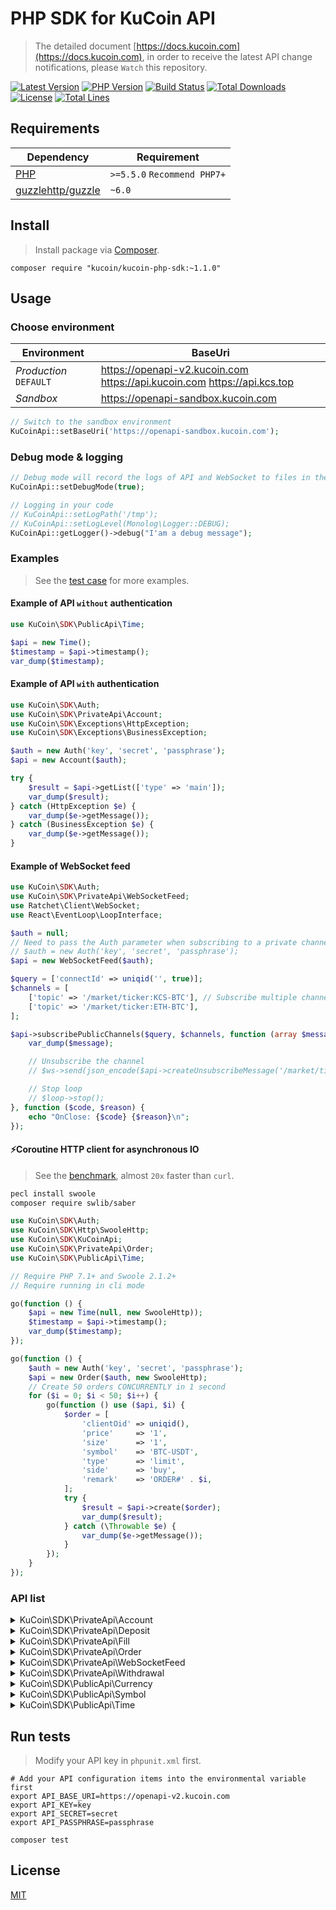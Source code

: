 
# PHP SDK for KuCoin API
> The detailed document [https://docs.kucoin.com](https://docs.kucoin.com), in order to receive the latest API change notifications, please `Watch` this repository.

[![Latest Version](https://img.shields.io/github/release/Kucoin/kucoin-php-sdk.svg)](https://github.com/Kucoin/kucoin-php-sdk/releases)
[![PHP Version](https://img.shields.io/packagist/php-v/kucoin/kucoin-php-sdk.svg?color=green)](https://secure.php.net)
[![Build Status](https://travis-ci.org/Kucoin/kucoin-php-sdk.svg?branch=master)](https://travis-ci.org/Kucoin/kucoin-php-sdk)
[![Total Downloads](https://poser.pugx.org/kucoin/kucoin-php-sdk/downloads)](https://packagist.org/packages/kucoin/kucoin-php-sdk)
[![License](https://poser.pugx.org/kucoin/kucoin-php-sdk/license)](LICENSE)
[![Total Lines](https://tokei.rs/b1/github/Kucoin/kucoin-php-sdk)](https://github.com/Kucoin/kucoin-php-sdk)
<!-- [![Packagist](https://img.shields.io/packagist/dt/Kucoin/kucoin-php-sdk.svg)](https://packagist.org/packages/kucoin/kucoin-php-sdk) -->
<!-- [![License](https://img.shields.io/packagist/l/kucoin/kucoin-php-sdk.svg)](LICENSE) -->

## Requirements

| Dependency | Requirement |
| -------- | -------- |
| [PHP](https://secure.php.net/manual/en/install.php) | `>=5.5.0` `Recommend PHP7+` |
| [guzzlehttp/guzzle](https://github.com/guzzle/guzzle) | `~6.0` |

## Install
> Install package via [Composer](https://getcomposer.org/).

```shell
composer require "kucoin/kucoin-php-sdk:~1.1.0"
```

## Usage

### Choose environment

| Environment | BaseUri |
| -------- | -------- |
| *Production* `DEFAULT` | https://openapi-v2.kucoin.com https://api.kucoin.com https://api.kcs.top |
| *Sandbox* | https://openapi-sandbox.kucoin.com |

```php
// Switch to the sandbox environment
KuCoinApi::setBaseUri('https://openapi-sandbox.kucoin.com');
```

### Debug mode & logging

```php
// Debug mode will record the logs of API and WebSocket to files in the directory "KuCoinApi::getLogPath()" according to the minimum log level "KuCoinApi::getLogLevel()".
KuCoinApi::setDebugMode(true);

// Logging in your code
// KuCoinApi::setLogPath('/tmp');
// KuCoinApi::setLogLevel(Monolog\Logger::DEBUG);
KuCoinApi::getLogger()->debug("I'am a debug message");
```

### Examples
> See the [test case](tests) for more examples.

#### Example of API `without` authentication

```php
use KuCoin\SDK\PublicApi\Time;

$api = new Time();
$timestamp = $api->timestamp();
var_dump($timestamp);
```

#### Example of API `with` authentication

```php
use KuCoin\SDK\Auth;
use KuCoin\SDK\PrivateApi\Account;
use KuCoin\SDK\Exceptions\HttpException;
use KuCoin\SDK\Exceptions\BusinessException;

$auth = new Auth('key', 'secret', 'passphrase');
$api = new Account($auth);

try {
    $result = $api->getList(['type' => 'main']);
    var_dump($result);
} catch (HttpException $e) {
    var_dump($e->getMessage());
} catch (BusinessException $e) {
    var_dump($e->getMessage());
}
```

#### Example of WebSocket feed

```php
use KuCoin\SDK\Auth;
use KuCoin\SDK\PrivateApi\WebSocketFeed;
use Ratchet\Client\WebSocket;
use React\EventLoop\LoopInterface;

$auth = null;
// Need to pass the Auth parameter when subscribing to a private channel($api->subscribePrivateChannel()).
// $auth = new Auth('key', 'secret', 'passphrase');
$api = new WebSocketFeed($auth);

$query = ['connectId' => uniqid('', true)];
$channels = [
    ['topic' => '/market/ticker:KCS-BTC'], // Subscribe multiple channels
    ['topic' => '/market/ticker:ETH-BTC'],
];

$api->subscribePublicChannels($query, $channels, function (array $message, WebSocket $ws, LoopInterface $loop) use ($api) {
    var_dump($message);

    // Unsubscribe the channel
    // $ws->send(json_encode($api->createUnsubscribeMessage('/market/ticker:ETH-BTC')));

    // Stop loop
    // $loop->stop();
}, function ($code, $reason) {
    echo "OnClose: {$code} {$reason}\n";
});
```

#### ⚡️Coroutine HTTP client for asynchronous IO
> See the [benchmark](examples/BenchmarkCoroutine.php), almost `20x` faster than `curl`.

```bash
pecl install swoole
composer require swlib/saber
```

```php
use KuCoin\SDK\Auth;
use KuCoin\SDK\Http\SwooleHttp;
use KuCoin\SDK\KuCoinApi;
use KuCoin\SDK\PrivateApi\Order;
use KuCoin\SDK\PublicApi\Time;

// Require PHP 7.1+ and Swoole 2.1.2+
// Require running in cli mode

go(function () {
    $api = new Time(null, new SwooleHttp));
    $timestamp = $api->timestamp();
    var_dump($timestamp);
});

go(function () {
    $auth = new Auth('key', 'secret', 'passphrase');
    $api = new Order($auth, new SwooleHttp);
    // Create 50 orders CONCURRENTLY in 1 second
    for ($i = 0; $i < 50; $i++) {
        go(function () use ($api, $i) {
            $order = [
                'clientOid' => uniqid(),
                'price'     => '1',
                'size'      => '1',
                'symbol'    => 'BTC-USDT',
                'type'      => 'limit',
                'side'      => 'buy',
                'remark'    => 'ORDER#' . $i,
            ];
            try {
                $result = $api->create($order);
                var_dump($result);
            } catch (\Throwable $e) {
                var_dump($e->getMessage());
            }
        });
    }
});
```

### API list

<details>
<summary>KuCoin\SDK\PrivateApi\Account</summary>

| API | Authentication | Description |
| -------- | -------- | -------- |
| KuCoin\SDK\PrivateApi\Account::create() | YES | https://docs.kucoin.com/#create-an-account |
| KuCoin\SDK\PrivateApi\Account::getList() | YES | https://docs.kucoin.com/#list-accounts |
| KuCoin\SDK\PrivateApi\Account::getDetail() | YES | https://docs.kucoin.com/#get-an-account |
| KuCoin\SDK\PrivateApi\Account::getLedgers() | YES | https://docs.kucoin.com/#get-account-ledgers |
| KuCoin\SDK\PrivateApi\Account::getHolds() | YES | https://docs.kucoin.com/#get-holds |
| KuCoin\SDK\PrivateApi\Account::innerTransfer() | YES | https://docs.kucoin.com/#inner-transfer |
| KuCoin\SDK\PrivateApi\Account::getSubAccountUsers() | YES | https://docs.kucoin.com/#get-user-info-of-all-sub-accounts |
| KuCoin\SDK\PrivateApi\Account::getSubAccountDetail() | YES | https://docs.kucoin.com/#get-account-balance-of-a-sub-account |
| KuCoin\SDK\PrivateApi\Account::getSubAccountList() | YES | https://docs.kucoin.com/#get-the-aggregated-balance-of-all-sub-accounts-of-the-current-user |
| KuCoin\SDK\PrivateApi\Account::subTransfer() | YES | https://docs.kucoin.com/#transfer-between-master-account-and-sub-account |

</details>

<details>
<summary>KuCoin\SDK\PrivateApi\Deposit</summary>

| API | Authentication | Description |
| -------- | -------- | -------- |
| KuCoin\SDK\PrivateApi\Deposit::createAddress() | YES | https://docs.kucoin.com/#create-deposit-address |
| KuCoin\SDK\PrivateApi\Deposit::getAddress() | YES | https://docs.kucoin.com/#get-deposit-address |
| KuCoin\SDK\PrivateApi\Deposit::getDeposits() | YES | https://docs.kucoin.com/#get-deposit-list |
| KuCoin\SDK\PrivateApi\Deposit::getV1Deposits() | YES | https://docs.kucoin.com/#get-v1-historical-deposits-list |

</details>

<details>
<summary>KuCoin\SDK\PrivateApi\Fill</summary>

| API | Authentication | Description |
| -------- | -------- | -------- |
| KuCoin\SDK\PrivateApi\Fill::getList() | YES | https://docs.kucoin.com/#list-fills |
| KuCoin\SDK\PrivateApi\Fill::getRecentList() | YES | https://docs.kucoin.com/#recent-fills |

</details>

<details>
<summary>KuCoin\SDK\PrivateApi\Order</summary>

| API | Authentication | Description |
| -------- | -------- | -------- |
| KuCoin\SDK\PrivateApi\Order::create() | YES | https://docs.kucoin.com/#place-a-new-order |
| KuCoin\SDK\PrivateApi\Order::cancel() | YES | https://docs.kucoin.com/#cancel-an-order |
| KuCoin\SDK\PrivateApi\Order::cancelAll() | YES | https://docs.kucoin.com/#cancel-all-orders |
| KuCoin\SDK\PrivateApi\Order::getList() | YES | https://docs.kucoin.com/#list-orders |
| KuCoin\SDK\PrivateApi\Order::getV1List() | YES | https://docs.kucoin.com/#get-v1-historical-orders-list |
| KuCoin\SDK\PrivateApi\Order::getDetail() | YES | https://docs.kucoin.com/#get-an-order |
| KuCoin\SDK\PrivateApi\Order::getRecentList() | YES | https://docs.kucoin.com/#recent-orders |

</details>

<details>
<summary>KuCoin\SDK\PrivateApi\WebSocketFeed</summary>

| API | Authentication | Description |
| -------- | -------- | -------- |
| KuCoin\SDK\PrivateApi\WebSocketFeed::getPublicServer() | NO | https://docs.kucoin.com/#apply-connect-token |
| KuCoin\SDK\PrivateApi\WebSocketFeed::getPrivateServer() | YES | https://docs.kucoin.com/#apply-connect-token |
| KuCoin\SDK\PrivateApi\WebSocketFeed::subscribePublicChannel() | NO | https://docs.kucoin.com/#public-channels |
| KuCoin\SDK\PrivateApi\WebSocketFeed::subscribePublicChannels() | NO | https://docs.kucoin.com/#public-channels |
| KuCoin\SDK\PrivateApi\WebSocketFeed::subscribePrivateChannel() | YES | https://docs.kucoin.com/#private-channels |
| KuCoin\SDK\PrivateApi\WebSocketFeed::subscribePrivateChannels() | YES | https://docs.kucoin.com/#private-channels |

</details>

<details>
<summary>KuCoin\SDK\PrivateApi\Withdrawal</summary>

| API | Authentication | Description |
| -------- | -------- | -------- |
| KuCoin\SDK\PrivateApi\Withdrawal::getQuotas() | YES | https://docs.kucoin.com/#get-withdrawal-quotas |
| KuCoin\SDK\PrivateApi\Withdrawal::getList() | YES | https://docs.kucoin.com/#get-withdrawals-list |
| KuCoin\SDK\PrivateApi\Withdrawal::getV1List() | YES | https://docs.kucoin.com/#get-v1-historical-withdrawals-list |
| KuCoin\SDK\PrivateApi\Withdrawal::apply() | YES | https://docs.kucoin.com/#apply-withdraw |
| KuCoin\SDK\PrivateApi\Withdrawal::cancel() | YES | https://docs.kucoin.com/#cancel-withdrawal |

</details>

<details>
<summary>KuCoin\SDK\PublicApi\Currency</summary>

| API | Authentication | Description |
| -------- | -------- | -------- |
| KuCoin\SDK\PublicApi\Currency::getList() | NO | https://docs.kucoin.com/#get-currencies |
| KuCoin\SDK\PublicApi\Currency::getDetail() | NO | https://docs.kucoin.com/#get-currency-detail |
| KuCoin\SDK\PublicApi\Currency::getPrices() | NO | https://docs.kucoin.com/#get-fiat-price |

</details>

<details>
<summary>KuCoin\SDK\PublicApi\Symbol</summary>

| API | Authentication | Description |
| -------- | -------- | -------- |
| KuCoin\SDK\PublicApi\Symbol::getList() | NO | https://docs.kucoin.com/#get-symbols-list |
| KuCoin\SDK\PublicApi\Symbol::getTicker() | NO | https://docs.kucoin.com/#get-ticker |
| KuCoin\SDK\PublicApi\Symbol::getAllTickers() | NO | https://docs.kucoin.com/#get-all-tickers |
| KuCoin\SDK\PublicApi\Symbol::getAggregatedPartOrderBook() | NO | https://docs.kucoin.com/#get-part-order-book-aggregated |
| KuCoin\SDK\PublicApi\Symbol::getAggregatedFullOrderBook() | NO | https://docs.kucoin.com/#get-full-order-book-aggregated |
| KuCoin\SDK\PublicApi\Symbol::getAtomicFullOrderBook() | NO | https://docs.kucoin.com/#get-full-order-book-atomic |
| KuCoin\SDK\PublicApi\Symbol::getTradeHistories() | NO | https://docs.kucoin.com/#get-trade-histories |
| KuCoin\SDK\PublicApi\Symbol::getKLines() | NO | https://docs.kucoin.com/#get-klines |
| KuCoin\SDK\PublicApi\Symbol::get24HStats() | NO | https://docs.kucoin.com/#get-24hr-stats |
| KuCoin\SDK\PublicApi\Symbol::getMarkets() | NO | https://docs.kucoin.com/#get-market-list |

</details>

<details>
<summary>KuCoin\SDK\PublicApi\Time</summary>

| API | Authentication | Description |
| -------- | -------- | -------- |
| KuCoin\SDK\PublicApi\Time::timestamp() | NO | https://docs.kucoin.com/#server-time |

</details>

## Run tests
> Modify your API key in `phpunit.xml` first.

```shell
# Add your API configuration items into the environmental variable first
export API_BASE_URI=https://openapi-v2.kucoin.com
export API_KEY=key
export API_SECRET=secret
export API_PASSPHRASE=passphrase

composer test
```

## License

[MIT](LICENSE)
